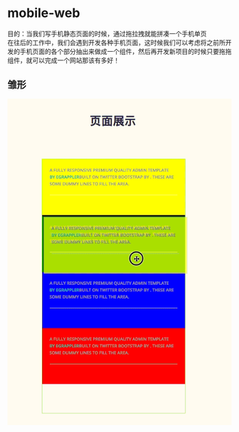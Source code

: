 # mobile-web
目的：当我们写手机静态页面的时候，通过拖拉拽就能拼凑一个手机单页      
在往后的工作中，我们会遇到开发各种手机页面，这时候我们可以考虑将之前所开发的手机页面的各个部分抽出来做成一个组件，然后再开发新项目的时候只要拖拖组件，就可以完成一个网站那该有多好！    

## 雏形

![Image text](./imgs/auto.gif)
